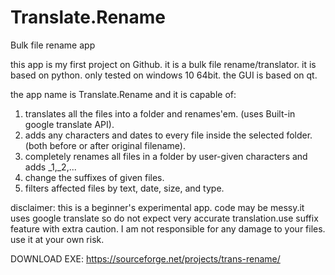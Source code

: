 <head><meta name="google-site-verification" content="SIA-Rv7tbS21BJ7qBrJNgnbswDQqy1Cfn2cBtKbOjzA" /></head>

# Translate.Rename
Bulk file rename app

this app is my first project on Github.
it is a bulk file rename/translator.
it is based on python.
only tested on windows 10 64bit.
the GUI is based on qt.

the app name is Translate.Rename and it is capable of:
1. translates all the files into a folder and renames'em. (uses Built-in google translate API).
2. adds any characters and dates to every file inside the selected folder. (both before or after original filename).
3. completely renames all files in a folder by user-given characters and adds _1,_2,...
4. change the suffixes of given files.
5. filters affected files by text, date, size, and type.

disclaimer: 
this is a beginner's experimental app. code may be messy.it uses google translate so do not expect very accurate translation.use suffix feature with extra caution.
I am not responsible for any damage to your files. use it at your own risk.



DOWNLOAD EXE: https://sourceforge.net/projects/trans-rename/

